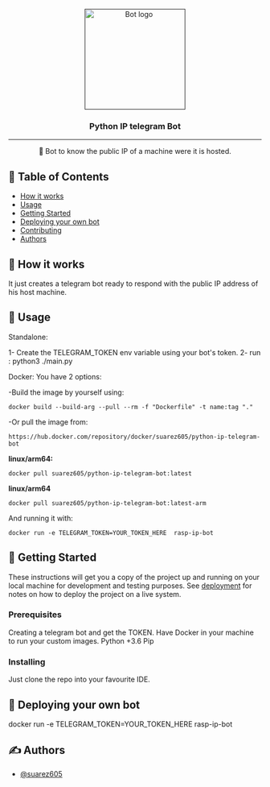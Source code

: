 <p align="center">
  <a href="" rel="noopener">
 <img width=200px height=200px src="https://i.imgur.com/FxL5qM0.jpg" alt="Bot logo"></a>
</p>

<h3 align="center">Python IP telegram Bot</h3>

<div align="center">

</div>

---

<p align="center"> 🤖 Bot to know the public IP of a machine were it is hosted.
    <br> 
</p>

## 📝 Table of Contents

- [How it works](#working)
- [Usage](#usage)
- [Getting Started](#getting_started)
- [Deploying your own bot](#deployment)
- [Contributing](../CONTRIBUTING.md)
- [Authors](#authors)


## 💭 How it works <a name = "working"></a>

It just creates a telegram bot ready to respond with the public IP address of his host machine.

## 🎈 Usage <a name = "usage"></a>

Standalone:

  1- Create the TELEGRAM_TOKEN env variable using your bot's token.
  2- run : python3 ./main.py

Docker:
  You have 2 options:

  -Build the image by yourself using:
    
    docker build --build-arg --pull --rm -f "Dockerfile" -t name:tag "."

  -Or pull the image from:

    https://hub.docker.com/repository/docker/suarez605/python-ip-telegram-bot

  <b>linux/arm64:</b>

    docker pull suarez605/python-ip-telegram-bot:latest

  <b>linux/arm64</b>
  
    docker pull suarez605/python-ip-telegram-bot:latest-arm

  And running it with:
  
    docker run -e TELEGRAM_TOKEN=YOUR_TOKEN_HERE  rasp-ip-bot


## 🏁 Getting Started <a name = "getting_started"></a>

These instructions will get you a copy of the project up and running on your local machine for development and testing purposes. See [deployment](#deployment) for notes on how to deploy the project on a live system.

### Prerequisites

  Creating a telegram bot and get the TOKEN.
  Have Docker in your machine to run your custom images.
  Python +3.6
  Pip

### Installing

Just clone the repo into your favourite IDE.

## 🚀 Deploying your own bot <a name = "deployment"></a>

docker run -e TELEGRAM_TOKEN=YOUR_TOKEN_HERE  rasp-ip-bot

## ✍️ Authors <a name = "authors"></a>

- [@suarez605](https://github.com/suarez605)
